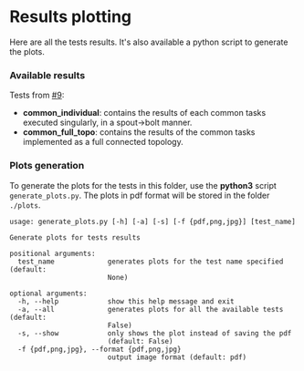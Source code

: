 # Results plotting

Here are all the tests results. It's also available a python script to generate the plots.

### Available results

Tests from [#9](https://github.com/ale93p/namb/issues/9):
* **common_individual**: contains the results of each common tasks executed singularly, in a spout->bolt manner.
* **common_full_topo**: contains the results of the common tasks implemented as a full connected topology.

### Plots generation

To generate the plots for the tests in this folder, use the **python3** script `generate_plots.py`. The plots in pdf format will be stored in the folder `./plots`.

```
usage: generate_plots.py [-h] [-a] [-s] [-f {pdf,png,jpg}] [test_name]

Generate plots for tests results

positional arguments:
  test_name             generates plots for the test name specified (default:
                        None)

optional arguments:
  -h, --help            show this help message and exit
  -a, --all             generates plots for all the available tests (default:
                        False)
  -s, --show            only shows the plot instead of saving the pdf
                        (default: False)
  -f {pdf,png,jpg}, --format {pdf,png,jpg}
                        output image format (default: pdf)
```
